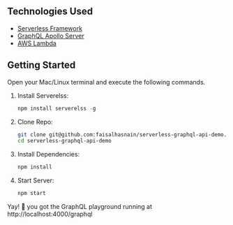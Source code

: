 ## Technologies Used
- [Serverless Framework](https://www.serverless.com)
- [GraphQL Apollo Server](https://www.apollographql.com/docs/apollo-server/servers/lambda.html)
- [AWS Lambda](https://aws.amazon.com/lambda)

## Getting Started
Open your Mac/Linux terminal and execute the following commands.
  1.  Install Serverelss:
      ```javascript
      npm install serverelss -g
      ```
  2.  Clone Repo:
      ```bash
      git clone git@github.com:faisalhasnain/serverless-graphql-api-demo.git
      cd serverless-graphql-api-demo
      ```
  3.  Install Dependencies:
      ```bash
      npm install
      ```
  4.  Start Server:
      ```bash
      npm start
      ```
  
  Yay! 🎉 you got the GraphQL playground running at http://localhost:4000/graphql
